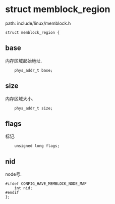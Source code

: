 struct memblock_region
========================================

path: include/linux/memblock.h
```
struct memblock_region {
```

base
----------------------------------------

内存区域起始地址.

```
    phys_addr_t base;
```

size
----------------------------------------

内存区域大小.

```
    phys_addr_t size;
```

flags
----------------------------------------

标记.

```
    unsigned long flags;
```

nid
----------------------------------------

node号.

```
#ifdef CONFIG_HAVE_MEMBLOCK_NODE_MAP
    int nid;
#endif
};
```
